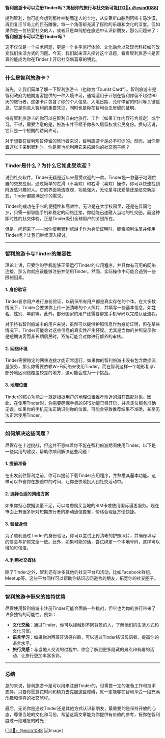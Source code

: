**智利旅游卡可以注册Tinder吗？揭秘你的旅行与社交新可能[[TG💪+ @esim1088](https://t.me/s/esim1088)]**

提到智利，你可能会想到那片神秘而迷人的土地，从安第斯山脉到阿塔卡马沙漠，再到复活节岛上的巨石雕像，每一个角落都充满了探险的乐趣和文化的深度。但如果你是一位热爱社交的人，或者只是单纯想在旅途中认识新朋友，那么问题来了：**智利旅游卡可以注册Tinder吗？**

这不仅仅是一个技术问题，更是一个关乎旅行体验、文化融合以及现代科技如何改变我们生活方式的问题。今天，我们就来深入探讨这个话题，看看智利旅游卡是否真的能成为你在Tinder上开启社交新篇章的钥匙。

---

### **什么是智利旅游卡？**

首先，让我们简单了解一下智利旅游卡（也称为“Tourist Card”）。智利旅游卡是智利政府为短期游客提供的一种入境许可，通常适用于计划在智利停留不超过90天的旅行者。这张卡片包含了你的个人信息、入境日期、允许停留的时间等关键信息。它是你进入智利的重要凭证，同时也是你在智利合法居留的证明。

持有智利旅游卡的你可以在智利自由地旅行、工作（如果工作内容符合规定）或学习。不过，需要注意的是，旅游卡并不赋予你永久居留权或公民身份。换句话说，它只是一个短期的访问许可。

对于想要在智利短暂停留的旅行者来说，智利旅游卡是必不可少的。然而，当你带着这张卡来到智利时，你是否也能利用它来拓展你的社交圈子呢？

---

### **Tinder是什么？为什么它如此受欢迎？**

说到社交软件，Tinder无疑是近年来最受欢迎的一款。Tinder是一款基于地理位置的交友应用，通过简单的左滑（不喜欢）和右滑（喜欢）操作，你可以快速找到附近感兴趣的人。它的界面简洁直观，功能强大，无论是寻找爱情还是结交新朋友，Tinder都能满足你的需求。

Tinder的成功在于它的便捷性和高效性。无论是在大学校园里，还是在异国他乡，只需一部智能手机和稳定的网络连接，你就能迅速融入当地的社交圈。而这种即时性的社交体验，正是Tinder吸引全球用户的关键所在。

但是，问题来了——当你使用智利旅游卡作为身份证明时，能否顺利注册并使用Tinder呢？让我们继续深入探讨。

---

### **智利旅游卡与Tinder的兼容性**

理论上讲，只要你的手机能够正常运行Tinder的应用程序，并且你有可用的网络连接，那么你就应该能够注册并使用Tinder。然而，实际操作中可能会遇到一些限制因素。

#### **1. 身份验证**
Tinder要求用户进行身份验证，以确保所有用户都是真实存在的个体。在大多数情况下，Tinder会要求你上传一张清晰的个人照片，并填写一些基本信息，如姓名、性别、年龄等。此外，部分国家的用户还需要绑定手机号码以完成认证流程。

对于持有智利旅游卡的用户来说，虽然可以提供护照信息作为身份证明，但在某些情况下，Tinder可能会对这些信息的真实性产生怀疑。尤其是当你的护照显示你是短期访客而非长期居民时，系统可能会对你进行额外的审核。

#### **2. 网络环境**
Tinder需要稳定的网络连接才能正常运行。如果你的智利旅游卡没有包含数据流量服务，那么你需要依赖Wi-Fi网络来使用Tinder。而在智利这样一个地形复杂、部分地区网络覆盖较差的地方，这可能会成为一个挑战。

#### **3. 地理位置**
Tinder的核心功能之一就是根据用户的地理位置推荐附近的潜在匹配对象。因此，在使用Tinder时，你需要确保手机的GPS功能已经开启，并且定位服务准确无误。如果你的手机无法正确识别你的位置，可能会导致推荐结果不准确，甚至无法正常使用Tinder。

---

### **如何解决这些问题？**

尽管存在上述挑战，但这并不意味着你不能在智利旅游期间使用Tinder。以下是一些实用的建议，帮助你顺利解决这些问题：

#### **1. 提前准备**
在出发前往智利之前，你可以提前下载Tinder应用程序，并熟悉其基本功能。这样可以节省你在旅途中的时间，让你更快地投入到社交活动中。

#### **2. 选择合适的网络方案**
如果你担心数据流量不足，可以考虑购买当地的SIM卡或使用国际漫游服务。现在市面上有很多针对短期旅行者的移动通信套餐，价格合理且方便快捷。

#### **3. 验证身份**
为了顺利通过Tinder的身份验证，你可以尝试上传清晰的护照照片，并确保填写的信息与护照完全一致。此外，如果可能的话，尝试绑定一个本地号码，这样可以增加可信度。

#### **4. 利用社交媒体**
除了Tinder之外，智利还有许多其他的社交平台和活动，比如Facebook群组、Meetup等。这些平台同样可以帮助你结识志同道合的朋友，拓宽你的社交圈子。

---

### **智利旅游卡带来的独特优势**

尽管使用智利旅游卡注册Tinder可能会面临一些挑战，但它也为你的旅行带来了许多独特的可能性。例如：

- **文化交融**：通过Tinder，你可以接触到不同背景的人，了解他们的生活方式和文化习惯。
- **语言学习**：如果你对西班牙语感兴趣，可以通过Tinder结识母语者，提高你的语言水平。
- **旅行灵感**：与当地人交流的过程中，你会了解到更多隐藏的景点和有趣的活动，让旅行更加丰富多彩。

---

### **总结**

总的来说，智利旅游卡是可以用来注册Tinder的，但需要一定的准备工作和技术支持。只要你愿意花时间和精力去克服这些障碍，就一定能够在智利享受一段充满乐趣和惊喜的社交旅程。

最后，无论你是通过Tinder还是其他方式认识新朋友，最重要的是保持开放的心态，尊重当地的文化和习俗。希望这篇文章能为你提供有价值的参考，祝你在智利度过一段难忘的时光！

[[TG💪+ @esim1088](https://t.me/s/esim1088) ![Image](https://i.postimg.cc/4NQfJmqS/Snipaste-2025-05-13-00-14-12.png)]